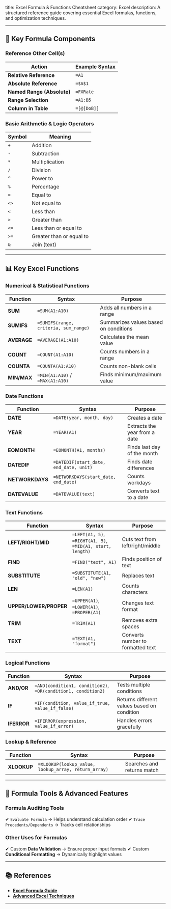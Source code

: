 title: Excel Formula & Functions Cheatsheet
category: Excel
description: A structured reference guide covering essential Excel formulas, functions, and optimization techniques.

---

## 🔢 **Key Formula Components**

### **Reference Other Cell(s)**

| Action                           | Example Syntax |
| -------------------------------- | -------------- |
| **Relative Reference**     | `=A1`        |
| **Absolute Reference**     | `=$A$1`      |
| **Named Range (Absolute)** | `=FXRate`    |
| **Range Selection**        | `=A1:B5`     |
| **Column in Table**        | `=[@[DoB]]`  |

### **Basic Arithmetic & Logic Operators**

| Symbol | Meaning                  |
| ------ | ------------------------ |
| `+`  | Addition                 |
| `-`  | Subtraction              |
| `*`  | Multiplication           |
| `/`  | Division                 |
| `^`  | Power to                 |
| `%`  | Percentage               |
| `=`  | Equal to                 |
| `<>` | Not equal to             |
| `<`  | Less than                |
| `>`  | Greater than             |
| `<=` | Less than or equal to    |
| `>=` | Greater than or equal to |
| `&`  | Join (text)              |

---

## 📊 **Key Excel Functions**

### **Numerical & Statistical Functions**

| Function          | Syntax                                  | Purpose                               |
| ----------------- | --------------------------------------- | ------------------------------------- |
| **SUM**     | `=SUM(A1:A10)`                        | Adds all numbers in a range           |
| **SUMIFS**  | `=SUMIFS(range, criteria, sum_range)` | Summarizes values based on conditions |
| **AVERAGE** | `=AVERAGE(A1:A10)`                    | Calculates the mean value             |
| **COUNT**   | `=COUNT(A1:A10)`                      | Counts numbers in a range             |
| **COUNTA**  | `=COUNTA(A1:A10)`                     | Counts non-blank cells                |
| **MIN/MAX** | `=MIN(A1:A10)` / `=MAX(A1:A10)`     | Finds minimum/maximum value           |

### **Date Functions**

| Function              | Syntax                                   | Purpose                       |
| --------------------- | ---------------------------------------- | ----------------------------- |
| **DATE**        | `=DATE(year, month, day)`              | Creates a date                |
| **YEAR**        | `=YEAR(A1)`                            | Extracts the year from a date |
| **EOMONTH**     | `=EOMONTH(A1, months)`                 | Finds last day of the month   |
| **DATEDIF**     | `=DATEDIF(start_date, end_date, unit)` | Finds date differences        |
| **NETWORKDAYS** | `=NETWORKDAYS(start_date, end_date)`   | Counts workdays               |
| **DATEVALUE**   | `=DATEVALUE(text)`                     | Converts text to a date       |

### **Text Functions**

| Function                     | Syntax                                                           | Purpose                           |
| ---------------------------- | ---------------------------------------------------------------- | --------------------------------- |
| **LEFT/RIGHT/MID**     | `=LEFT(A1, 5)`, `=RIGHT(A1, 5)`, `=MID(A1, start, length)` | Cuts text from left/right/middle  |
| **FIND**               | `=FIND("text", A1)`                                            | Finds position of text            |
| **SUBSTITUTE**         | `=SUBSTITUTE(A1, "old", "new")`                                | Replaces text                     |
| **LEN**                | `=LEN(A1)`                                                     | Counts characters                 |
| **UPPER/LOWER/PROPER** | `=UPPER(A1)`, `=LOWER(A1)`, `=PROPER(A1)`                  | Changes text format               |
| **TRIM**               | `=TRIM(A1)`                                                    | Removes extra spaces              |
| **TEXT**               | `=TEXT(A1, "format")`                                          | Converts number to formatted text |

### **Logical Functions**

| Function          | Syntax                                                            | Purpose                                     |
| ----------------- | ----------------------------------------------------------------- | ------------------------------------------- |
| **AND/OR**  | `=AND(condition1, condition2)`, `=OR(condition1, condition2)` | Tests multiple conditions                   |
| **IF**      | `=IF(condition, value_if_true, value_if_false)`                 | Returns different values based on condition |
| **IFERROR** | `=IFERROR(expression, value_if_error)`                          | Handles errors gracefully                   |

### **Lookup & Reference**

| Function          | Syntax                                                 | Purpose                    |
| ----------------- | ------------------------------------------------------ | -------------------------- |
| **XLOOKUP** | `=XLOOKUP(lookup_value, lookup_array, return_array)` | Searches and returns match |

---

## 🔄 **Formula Tools & Advanced Features**

### **Formula Auditing Tools**

✔ `Evaluate Formula` → Helps understand calculation order
✔ `Trace Precedents/Dependents` → Tracks cell relationships

### **Other Uses for Formulas**

✔ Custom **Data Validation** → Ensure proper input formats
✔ Custom **Conditional Formatting** → Dynamically highlight values

---

## 📚 **References**

- **[Excel Formula Guide](https://support.microsoft.com/en-us/excel)**
- **[Advanced Excel Techniques](https://www.office.com/excel-tips/)**

---
